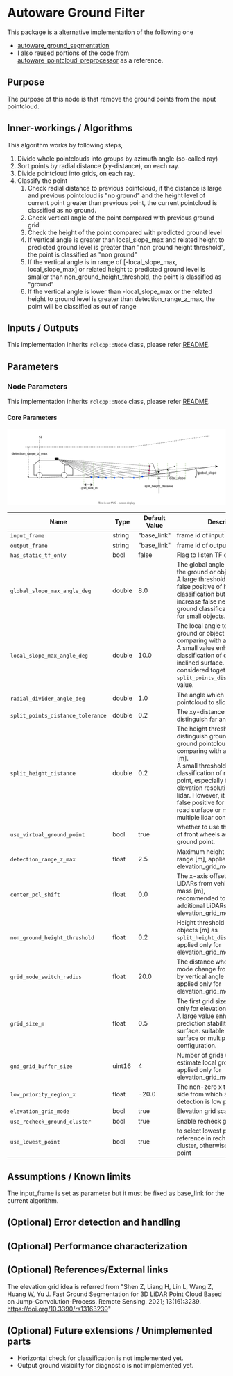 # Autoware Ground Filter

This package is a alternative implementation of the following one

- [autoware_ground_segmentation](https://github.com/autowarefoundation/autoware_universe/tree/4fbb66ac7b4dd2eae73eabbaa95a1bf6db50e2d2/perception/autoware_ground_segmentation)
- I also reused portions of the code from [autoware_pointcloud_preprocessor](https://github.com/autowarefoundation/autoware_universe/tree/4fbb66ac7b4dd2eae73eabbaa95a1bf6db50e2d2/sensing/autoware_pointcloud_preprocessor) as a reference.

## Purpose

The purpose of this node is that remove the ground points from the input pointcloud.

## Inner-workings / Algorithms

This algorithm works by following steps,

1. Divide whole pointclouds into groups by azimuth angle (so-called ray)
2. Sort points by radial distance (xy-distance), on each ray.
3. Divide pointcloud into grids, on each ray.
4. Classify the point
   1. Check radial distance to previous pointcloud, if the distance is large and previous pointcloud is "no ground" and the height level of current point greater than previous point, the current pointcloud is classified as no ground.
   2. Check vertical angle of the point compared with previous ground grid
   3. Check the height of the point compared with predicted ground level
   4. If vertical angle is greater than local_slope_max and related height to predicted ground level is greater than "non ground height threshold", the point is classified as "non ground"
   5. If the vertical angle is in range of [-local_slope_max, local_slope_max] or related height to predicted ground level is smaller than non_ground_height_threshold, the point is classified as "ground"
   6. If the vertical angle is lower than -local_slope_max or the related height to ground level is greater than detection_range_z_max, the point will be classified as out of range

## Inputs / Outputs

This implementation inherits `rclcpp::Node` class, please refer [README](../README.md).

## Parameters

### Node Parameters

This implementation inherits `rclcpp::Node` class, please refer [README](../README.md).

#### Core Parameters

![ground_parameter](./image/ground_filter_parameters.drawio.svg)

| Name                              | Type   | Default Value | Description                                                                                                                                                                                                                                                                                                                                                      |
| --------------------------------- | ------ | ------------- | ---------------------------------------------------------------------------------------------------------------------------------------------------------------------------------------------------------------------------------------------------------------------------------------------------------------------------------------------------------------- |
| `input_frame`                     | string | "base_link"   | frame id of input pointcloud                                                                                                                                                                                                                                                                                                                                     |
| `output_frame`                    | string | "base_link"   | frame id of output pointcloud                                                                                                                                                                                                                                                                                                                                    |
| `has_static_tf_only`              | bool   | false         | Flag to listen TF only once                                                                                                                                                                                                                                                                                                                                      |
| `global_slope_max_angle_deg`      | double | 8.0           | The global angle to classify as the ground or object [deg].<br/>A large threshold may reduce false positive of high slope road classification but it may lead to increase false negative of non-ground classification, particularly for small objects.                                                                                                           |
| `local_slope_max_angle_deg`       | double | 10.0          | The local angle to classify as the ground or object [deg] when comparing with adjacent point.<br/>A small value enhance accuracy classification of object with inclined surface. This should be considered together with `split_points_distance_tolerance` value.                                                                                                |
| `radial_divider_angle_deg`        | double | 1.0           | The angle which divide the whole pointcloud to sliced group [deg]                                                                                                                                                                                                                                                                                                |
| `split_points_distance_tolerance` | double | 0.2           | The xy-distance threshold to distinguish far and near [m]                                                                                                                                                                                                                                                                                                        |
| `split_height_distance`           | double | 0.2           | The height threshold to distinguish ground and non-ground pointcloud when comparing with adjacent points [m]. <br/>A small threshold improves classification of non-ground point, especially for high elevation resolution pointcloud lidar. However, it might cause false positive for small step-like road surface or misaligned multiple lidar configuration. |
| `use_virtual_ground_point`        | bool   | true          | whether to use the ground center of front wheels as the virtual ground point.                                                                                                                                                                                                                                                                                    |
| `detection_range_z_max`           | float  | 2.5           | Maximum height of detection range [m], applied only for elevation_grid_mode                                                                                                                                                                                                                                                                                      |
| `center_pcl_shift`                | float  | 0.0           | The x-axis offset of addition LiDARs from vehicle center of mass [m], <br /> recommended to use only for additional LiDARs in elevation_grid_mode                                                                                                                                                                                                                |
| `non_ground_height_threshold`     | float  | 0.2           | Height threshold of non ground objects [m] as `split_height_distance` and applied only for elevation_grid_mode                                                                                                                                                                                                                                                   |
| `grid_mode_switch_radius`         | float  | 20.0          | The distance where grid division mode change from by distance to by vertical angle [m],<br /> applied only for elevation_grid_mode                                                                                                                                                                                                                               |
| `grid_size_m`                     | float  | 0.5           | The first grid size [m], applied only for elevation_grid_mode.<br/>A large value enhances the prediction stability for ground surface. suitable for rough surface or multiple lidar configuration.                                                                                                                                                               |
| `gnd_grid_buffer_size`            | uint16 | 4             | Number of grids using to estimate local ground slope,<br /> applied only for elevation_grid_mode                                                                                                                                                                                                                                                                 |
| `low_priority_region_x`           | float  | -20.0         | The non-zero x threshold in back side from which small objects detection is low priority [m]                                                                                                                                                                                                                                                                     |
| `elevation_grid_mode`             | bool   | true          | Elevation grid scan mode option                                                                                                                                                                                                                                                                                                                                  |
| `use_recheck_ground_cluster`      | bool   | true          | Enable recheck ground cluster                                                                                                                                                                                                                                                                                                                                    |
| `use_lowest_point`                | bool   | true          | to select lowest point for reference in recheck ground cluster, otherwise select middle point                                                                                                                                                                                                                                                                    |

## Assumptions / Known limits

The input_frame is set as parameter but it must be fixed as base_link for the current algorithm.

## (Optional) Error detection and handling

## (Optional) Performance characterization

## (Optional) References/External links

<!-- cspell: ignore Shen Liang -->

The elevation grid idea is referred from "Shen Z, Liang H, Lin L, Wang Z, Huang W, Yu J. Fast Ground Segmentation for 3D LiDAR Point Cloud Based on Jump-Convolution-Process. Remote Sensing. 2021; 13(16):3239. <https://doi.org/10.3390/rs13163239>"

## (Optional) Future extensions / Unimplemented parts

- Horizontal check for classification is not implemented yet.
- Output ground visibility for diagnostic is not implemented yet.
